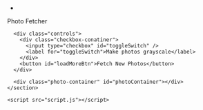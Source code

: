 - <!DOCTYPE html>
<html lang="en">
  <head>
    <meta charset="UTF-8" />
    <meta name="viewport" content="width=device-width, initial-scale=1.0" />
    <title>Photo Fetcher</title>
    <link rel="stylesheet" href="styles.css" />
  </head>
  <body>
    <section class="main-container">
      <p>Photo Fetcher</p>

      <div class="controls">
        <div class="checkbox-conatiner">
          <input type="checkbox" id="toggleSwitch" />
          <label for="toggleSwitch">Make photos grayscale</label>
        </div>
        <button id="loadMoreBtn">Fetch New Photos</button>
      </div>

      <div class="photo-container" id="photoContainer"></div>
    </section>

    <script src="script.js"></script>
  </body>
</html>
